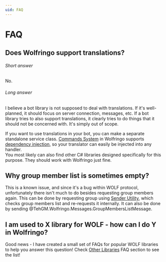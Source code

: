 ```yaml
---
uid: FAQ
---
```


# FAQ
## Does Wolfringo support translations?
###### Short answer
No.
###### Long answer
I believe a bot library is not supposed to deal with translations. If it's well-planned, it should focus on server connection, messages, etc. If a bot library tries to also support translations, it clearly tries to do things that it should not be concerned with. It's simply out of scope.

If you want to use translations in your bot, you can make a separate standalone service class. [Commands System](xref:Guides.Commands.Intro) in Wolfringo supports [dependency injection](xref:Guides.Commands.DependencyInjection), so your translator can easily be injected into any handler.  
You most likely can also find other C# libraries designed specifically for this purpose. They should work with Wolfringo just fine.

## Why group member list is sometimes empty?
This is a known issue, and since it's a bug within WOLF protocol, unfortunately there isn't much to do besides requesting group members again. This can be done by requesting group using [Sender Utility](xref:Guides.Features.Sender#wolfgroup), which checks group members list and re-requests it internally. It can also be done by sending @TehGM.Wolfringo.Messages.GroupMembersListMessage.

## I am used to X library for WOLF - how can I do Y in Wolfringo?
Good news - I have created a small set of FAQs for popular WOLF libraries to help you answer this question! Check [Other Libraries](xref:FAQ.OtherLibs) FAQ section to see the list!